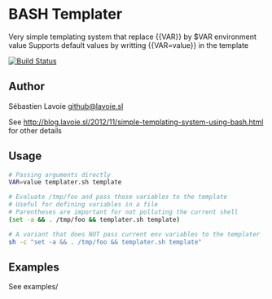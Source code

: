# BASH Templater

Very simple templating system that replace {{VAR}} by $VAR environment value
Supports default values by writting {{VAR=value}} in the template

[![Build Status](https://travis-ci.org/lavoiesl/bash-templater.svg?branch=master)](https://travis-ci.org/lavoiesl/bash-templater)

## Author

Sébastien Lavoie <github@lavoie.sl>

See http://blog.lavoie.sl/2012/11/simple-templating-system-using-bash.html for other details

## Usage

```sh
# Passing arguments directly
VAR=value templater.sh template

# Evaluate /tmp/foo and pass those variables to the template
# Useful for defining variables in a file
# Parentheses are important for not polluting the current shell
(set -a && . /tmp/foo && templater.sh template)

# A variant that does NOT pass current env variables to the templater
sh -c "set -a && . /tmp/foo && templater.sh template"
```

## Examples
See examples/
